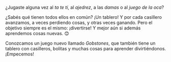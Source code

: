 ¿Jugaste alguna vez al _ta te tí_, al _ajedrez_, a las _damas_ o al _juego de la oca_? 

¿Sabés qué tienen todos ellos en común? ¡Un tablero! Y por cada casillero avanzamos, a veces perdiendo cosas, y otras veces ganando. Pero el objetivo siempre es el mismo: ¡divertirse! Y mejor aún si además aprendemos cosas nuevas.  :blush: 

Conozcamos un juego nuevo llamado _Gobstones_, que también tiene un tablero con casilleros, bolitas y muchas cosas para aprender divirtiéndonos. ¡Empecemos!
